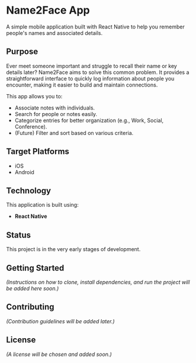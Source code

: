 # Name2Face App

A simple mobile application built with React Native to help you remember people's names and associated details.

## Purpose

Ever meet someone important and struggle to recall their name or key details later? Name2Face aims to solve this common problem. It provides a straightforward interface to quickly log information about people you encounter, making it easier to build and maintain connections.

This app allows you to:

*   Associate notes with individuals.
*   Search for people or notes easily.
*   Categorize entries for better organization (e.g., Work, Social, Conference).
*   (Future) Filter and sort based on various criteria.

## Target Platforms

*   iOS
*   Android

## Technology

This application is built using:

*   **React Native**

## Status

This project is in the very early stages of development.

## Getting Started

_(Instructions on how to clone, install dependencies, and run the project will be added here soon.)_

## Contributing

_(Contribution guidelines will be added later.)_

## License

_(A license will be chosen and added soon.)_
